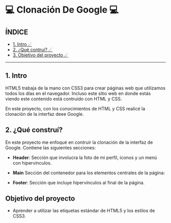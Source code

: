 # 💻 Clonación De Google 💻

## ÍNDICE

* [1. Intro ☄](https://github.com/dnaprz/clondegooglee/blob/main/README.md#1-intro)
* [2. ¿Qué contruí? ☄](https://github.com/dnaprz/clondegooglee/blob/main/README.md#2-qu%C3%A9-constru%C3%AD)
* [3. Objetivo del proyecto ☄](https://github.com/dnaprz/clondegooglee/blob/main/README.md#objetivo-del-proyecto)

****

## 1. Intro
HTML5 trabaja de la mano con CSS3 para crear páginas web que utilizamos todos los días en el navegador. Incluso este sitio web en donde estás viendo este contenido está contruido con HTML y CSS.

En este proyecto, con los conocimientos de HTML y CSS realicé la clonación de la interfaz deee Google.

## 2. ¿Qué construí?
 En este proyecto me enfoqué en contruir la clonación de la interfaz de Google. Contiene las siguientes secciones:
 
 * **Header**: Sección que involucra la foto de mi perfil, íconos y un menú con hipervínculos.

* **Main** Sección del contenedor para los elementos centrales de la página:

* **Footer**: Sección que incluye hipervínculos al final de la página.

## Objetivo del proyecto
* Aprender a utilizar las etiquetas estándar de HTML5 y los estilos de CSS3.

